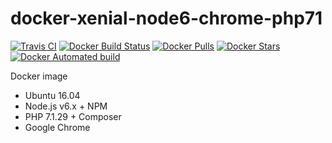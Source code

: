 # docker-xenial-node6-chrome-php71

[![Travis CI](https://api.travis-ci.org/vintagesucks/docker-xenial-node6-chrome-php71.svg?branch=master)](https://travis-ci.org/vintagesucks/docker-xenial-node6-chrome-php71) [![Docker Build Status](https://img.shields.io/docker/build/vintagesucks/docker-xenial-node6-chrome-php71.svg)](https://hub.docker.com/r/vintagesucks/docker-xenial-node6-chrome-php71/) [![Docker Pulls](https://img.shields.io/docker/pulls/vintagesucks/docker-xenial-node6-chrome-php71.svg)](https://hub.docker.com/r/vintagesucks/docker-xenial-node6-chrome-php71/) [![Docker Stars](https://img.shields.io/docker/stars/vintagesucks/docker-xenial-node6-chrome-php71.svg)](https://hub.docker.com/r/vintagesucks/docker-xenial-node6-chrome-php71/) [![Docker Automated build](https://img.shields.io/docker/automated/vintagesucks/docker-xenial-node6-chrome-php71.svg)](https://hub.docker.com/r/vintagesucks/docker-xenial-node6-chrome-php71/)

Docker image
* Ubuntu 16.04
* Node.js v6.x + NPM
* PHP 7.1.29 + Composer
* Google Chrome
